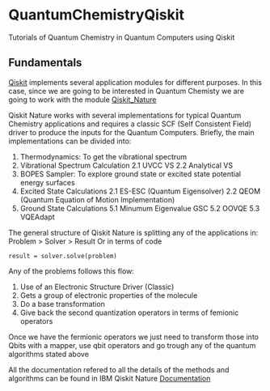 # QuantumChemistryQiskit
Tutorials of Quantum Chemistry in Quantum Computers using Qiskit


## Fundamentals 

[Qiskit](https://github.com/Qiskit/qiskit.git) implements several application modules for different purposes. In this case, since we are going to be interested in Quantum Chemisty we are going to work with the module [Qiskit_Nature](https://github.com/Qiskit/qiskit-nature.git)

Qiskit Nature works with several implementations for typical Quantum Chemistry applications and requires a classic SCF (Self Consistent Field) driver to produce the inputs for the Quantum Computers.
Briefly, the main implementations can be divided into:
1. Thermodynamics: To get the vibrational spectrum
2. Vibrational Spectrum Calculation
    2.1 UVCC VS
    2.2 Analytical VS
3. BOPES Sampler: To explore ground state or excited state potential energy surfaces
4. Excited State Calculations
    2.1 ES-ESC (Quantum Eigensolver)
    2.2 QEOM (Quantum Equation of Motion Implementation)
5. Ground State Calculations
    5.1 Minumum Eigenvalue GSC
    5.2 OOVQE
    5.3 VQEAdapt

The general structure of Qiskit Nature is splitting any of the applications in:
Problem > Solver > Result
Or in terms of code
```
result = solver.solve(problem)
```
Any of the problems follows this flow:
1. Use of an Electronic Structure Driver (Classic)
2. Gets a group of electronic properties of the molecule
3. Do a base transformation
4. Give back the second quantization operators in terms of femionic operators 

Once we have the fermionic operators we just need to transform those into Qbits with a mapper, use qbit operators and go trough any of the quantum algorithms stated above

All the documentation refered to all the details of the methods and algorithms can be found in IBM Qiskit Nature [Documentation](https://qiskit.org/documentation/nature/index.html)
